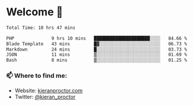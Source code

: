 # Welcome 🦘

<!--START_SECTION:waka-->

```txt
Total Time: 10 hrs 47 mins

PHP              9 hrs 10 mins   █████████████████████░░░░   84.66 %
Blade Template   43 mins         █▓░░░░░░░░░░░░░░░░░░░░░░░   06.73 %
Markdown         24 mins         █░░░░░░░░░░░░░░░░░░░░░░░░   03.73 %
JSON             11 mins         ▒░░░░░░░░░░░░░░░░░░░░░░░░   01.69 %
Bash             8 mins          ▒░░░░░░░░░░░░░░░░░░░░░░░░   01.25 %
```

<!--END_SECTION:waka-->

### 📫 Where to find me:

-   Website: [kieranproctor.com](https://kieranproctor.com/)
-   Twitter: [@kieran_proctor](https://twitter.com/kieran_proctor)
